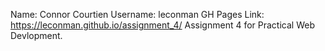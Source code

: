 Name: Connor Courtien
Username: leconman
GH Pages Link: https://leconman.github.io/assignment_4/
Assignment 4 for Practical Web Devlopment. 